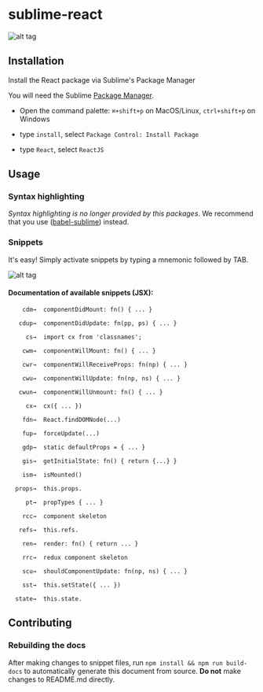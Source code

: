 # sublime-react

![alt tag](https://raw.githubusercontent.com/mboperator/sublime-react/master/docs/img/sr-rcc-out.gif)

## Installation

Install the React package via Sublime's Package Manager

You will need the Sublime [Package Manager](https://sublime.wbond.net/installation).

- Open the command palette: `⌘+shift+p` on MacOS/Linux, `ctrl+shift+p` on Windows

- type `install`, select `Package Control: Install Package`

- type `React`, select `ReactJS`

## Usage

### Syntax highlighting

*Syntax highlighting is no longer provided by this packages*. We recommend that you use ([babel-sublime](https://github.com/babel/babel-sublime)) instead.

### Snippets

It's easy! Simply activate snippets by typing a mnemonic followed by TAB.

![alt tag](https://raw.githubusercontent.com/mboperator/sublime-react/master/docs/img/sr-rcc-snippets-out.gif)

#### Documentation of available snippets (JSX):

```
    cdm→  componentDidMount: fn() { ... }

   cdup→  componentDidUpdate: fn(pp, ps) { ... }

     cs→  import cx from 'classnames';

    cwm→  componentWillMount: fn() { ... }

    cwr→  componentWillReceiveProps: fn(np) { ... }

    cwu→  componentWillUpdate: fn(np, ns) { ... }

   cwun→  componentWillUnmount: fn() { ... }

     cx→  cx({ ... })

    fdn→  React.findDOMNode(...)

    fup→  forceUpdate(...)

    gdp→  static defaultProps = { ... } 

    gis→  getInitialState: fn() { return {...} } 

    ism→  isMounted()

  props→  this.props.

     pt→  propTypes { ... }

    rcc→  component skeleton

   refs→  this.refs.

    ren→  render: fn() { return ... }

    rrc→  redux component skeleton

    scu→  shouldComponentUpdate: fn(np, ns) { ... }

    sst→  this.setState({ ... })

  state→  this.state.

```

## Contributing

### Rebuilding the docs

After making changes to snippet files, run `npm install && npm run build-docs` to automatically generate this document from source. **Do not** make changes to README.md directly.

